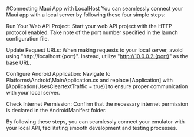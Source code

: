 #Connecting Maui App with LocalHost
You can seamlessly connect your Maui app with a local server by following these four simple steps:

Run Your Web API Project: Start your web API project with the HTTP protocol enabled. Take note of the port number specified in the launch configuration file.

Update Request URLs: When making requests to your local server, avoid using "http://localhost:{port}". Instead, utilize "http://10.0.0.2:{port}" as the base URL.

Configure Android Application: Navigate to Platforms\Android\MainApplication.cs and replace [Application] with [Application(UsesCleartextTraffic = true)] to ensure proper communication with your local server.

Check Internet Permission: Confirm that the necessary internet permission is declared in the AndroidManifest folder.

By following these steps, you can seamlessly connect your emulator with your local API, facilitating smooth development and testing processes.

